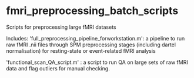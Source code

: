 # fmri_preprocessing_batch_scripts
Scripts for preprocessing large fMRI datasets

Includes:
'full_preprocessing_pipeline_forworkstation.m': a pipeline to run raw fMRI .nii files through SPM preprocessing stages (including dartel normalisation) for resting-state or event-related fMRI analysis

'functional_scan_QA_script.m' : a script to run QA on large sets of raw fMRI data and flag outliers for manual checking.
